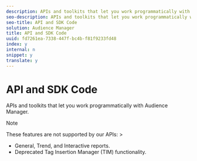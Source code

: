 ```yaml
---
description: APIs and toolkits that let you work programmatically with Audience Manager.
seo-description: APIs and toolkits that let you work programmatically with Audience Manager.
seo-title: API and SDK Code
solution: Audience Manager
title: API and SDK Code
uuid: fd7261ea-7338-447f-bc4b-f81f9233fd48
index: y
internal: n
snippet: y
translate: y
---
```


# API and SDK Code

APIs and toolkits that let you work programmatically with Audience Manager.

>[!NOTE]
>
>These features are not supported by our APIs: >
>* General, Trend, and Interactive reports. 
>* Deprecated Tag Insertion Manager (TIM) functionality. 
>

